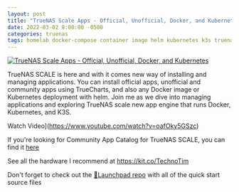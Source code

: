```yaml
---
layout: post
title: "TrueNAS Scale Apps - Official, Unofficial, Docker, and Kubernetes"
date: 2022-03-02 8:00:00 -0500
categories: truenas
tags: homelab docker-compose container image helm kubernetes k3s truenas docker
---
```


[![TrueNAS Scale Apps - Official, Unofficial, Docker, and Kubernetes](https://img.youtube.com/vi/oafOky5GSzc/0.jpg)](https://www.youtube.com/watch?v=oafOky5GSzc "TrueNAS Scale Apps - Official, Unofficial, Docker, and Kubernetes")

TrueNAS SCALE is here and with it comes new way of installing and managing applications.  You can install official apps, unofficial and community apps using TrueCharts, and also any Docker image or Kubernetes deployment with helm.  Join me as we dive into managing applications and exploring TrueNAS scale new app engine that runs Docker, Kubernetes, and K3S.

Watch Video](https://www.youtube.com/watch?v=oafOky5GSzc)

If you're looking for Community App Catalog for TrueNAS SCALE, you can find it [here](https://truecharts.org/)

See all the hardware I recommend at <https://kit.co/TechnoTim>

Don't forget to check out the [🚀Launchpad repo](https://l.technotim.live/quick-start) with all of the quick start source files
